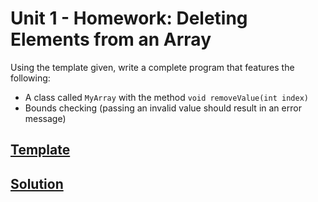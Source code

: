 # Unit 1 - Homework: Deleting Elements from an Array

Using the template given, write a complete program that features the following: 
  - A class called `MyArray` with the method `void removeValue(int index)`
  - Bounds checking (passing an invalid value should result in an error message)

## [Template](https://github.com/blwatkins/Data-Structures-From-A-New-Perspective/tree/master/1_Introduction/Homework_1/Template)

## [Solution](https://github.com/blwatkins/Data-Structures-From-A-New-Perspective/tree/master/1_Introduction/Homework_1/Solution)
